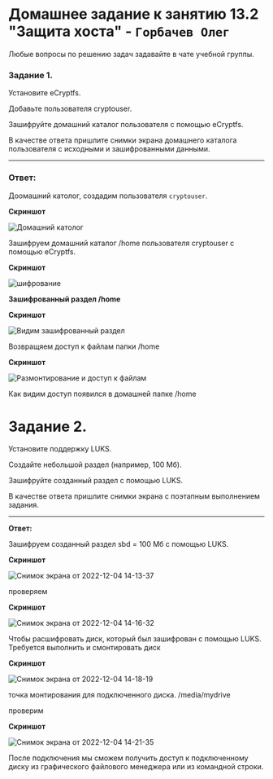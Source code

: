 # Домашнее задание к занятию 13.2 "Защита хоста" - `Горбачев Олег`

Любые вопросы по решению задач задавайте в чате учебной группы.

### Задание 1.
Установите eCryptfs.

Добавьте пользователя cryptouser.

Зашифруйте домашний каталог пользователя с помощью eCryptfs.

В качестве ответа пришлите снимки экрана домашнего каталога пользователя с исходными и зашифрованными данными.

___
### Ответ:

Доомашний католог, создадим пользователя `cryptouser`.

**Скриншот**

![Домашний католог](https://user-images.githubusercontent.com/94833070/205437175-0658f5fa-f5e3-4188-9714-648e29d1313f.png)


Зашифруем домашний каталог /home пользователя cryptouser с помощью eCryptfs.

**Скриншот**

![шифрование](https://user-images.githubusercontent.com/94833070/205437182-e450d529-e1d3-4d6d-a201-708b95e9721e.png)


**Зашифрованный раздел /home**

**Скриншот**

![Видим зашифрованный раздел](https://user-images.githubusercontent.com/94833070/205437047-bc24c9ed-a51c-45a5-9dae-b42b999071ed.png)

Возвращяем доступ к файлам папки /home 

**Скриншот**

![Размонтирование и доступ к файлам](https://user-images.githubusercontent.com/94833070/205437191-dcd34637-63e7-450f-bb6e-c82bd99ebf1f.png)


Как видим доступ появился в домашней папке /home 

# Задание 2.
Установите поддержку LUKS.

Создайте небольшой раздел (например, 100 Мб).

Зашифруйте созданный раздел с помощью LUKS.

В качестве ответа пришлите снимки экрана с поэтапным выполнением задания.

___
**Ответ:**

Зашифруем созданный раздел sbd = 100 Мб с помощью LUKS.

**Скриншот**

![Снимок экрана от 2022-12-04 14-13-37](https://user-images.githubusercontent.com/94833070/205483850-f60543aa-c30c-4aca-b750-77e1d16a0512.png)

проверяем 

**Скриншот**

![Снимок экрана от 2022-12-04 14-16-32](https://user-images.githubusercontent.com/94833070/205483878-e0a019b6-4114-42ab-9587-ecd58d918f24.png)


Чтобы расшифровать диск, который был зашифрован с помощью LUKS. Требуется выполнить и смонтировать диск 

**Скриншот**

![Снимок экрана от 2022-12-04 14-18-19](https://user-images.githubusercontent.com/94833070/205483958-d6a9fde7-ef7e-4e0e-9a36-277a61535150.png)

точка монтирования для подключенного диска.  /media/mydrive 

проверим

**Скриншот**

![Снимок экрана от 2022-12-04 14-21-35](https://user-images.githubusercontent.com/94833070/205484139-34fead3b-d96b-40c7-b144-371725916810.png)

После подключения мы сможем получить доступ к подключенному диску из графического файлового менеджера или из командной строки.
